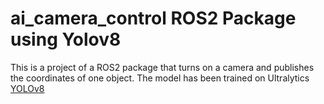 # ai_camera_control ROS2 Package using Yolov8
This is a project of a ROS2 package that turns on a camera and publishes the coordinates of one object.
The model has been trained on Ultralytics [YOLOv8](https://github.com/ultralytics/ultralytics.git) 
